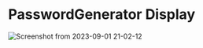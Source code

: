 # PasswordGenerator Display

![Screenshot from 2023-09-01 21-02-12](https://github.com/sahilmoktan/PasswordGenerator/assets/103031235/923806b9-fbba-4c54-b60d-2759b8be56e4)
